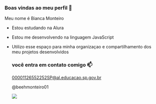 ### Boas vindas ao meu perfil 💙

Meu nome é Bianca Monteiro 

- Estou estudando na Alura
- Estou me desenvolvendo na linguagem JavaScript
- Utilizo esse espaço para minha organizaçao e compartilhamento dos meu projetos desenvolvidos

  ### você entra em contato comigo 📫

  00001126552252SP@al.educacao.sp.gov.br

  @beehmonteiro01

  ![](https://media.tenor.com/5FUOGqs6418AAAAM/aww.gif)
  
